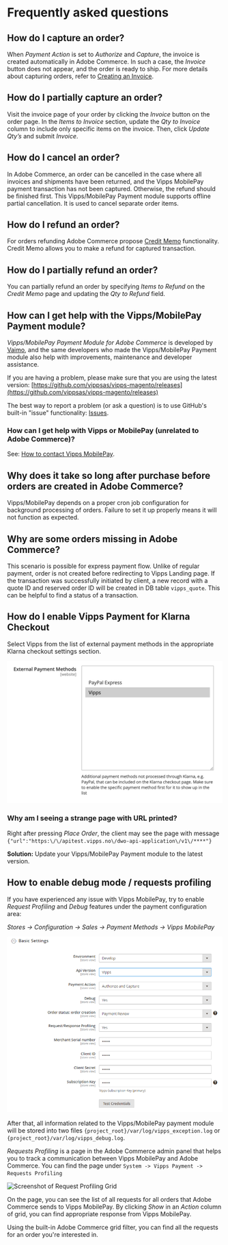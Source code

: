 <!-- START_METADATA
---
title: Vipps/MobilePay Payment Module for Adobe Commerce FAQ
sidebar_label: FAQ
sidebar_position: 50
pagination_next: null
pagination_prev: null
---
END_METADATA -->

# Frequently asked questions

## How do I capture an order?

When *Payment Action* is set to *Authorize* and *Capture*, the invoice is created automatically in Adobe Commerce. In such a case, the *Invoice* button does not appear, and the order is ready to ship.
For more details about capturing orders, refer to [Creating an Invoice](https://experienceleague.adobe.com/en/docs/commerce-admin/stores-sales/order-management/invoices#create-an-invoice).

## How do I partially capture an order?

Visit the invoice page of your order by clicking the *Invoice* button on the order page. In the *Items to Invoice* section, update the *Qty to Invoice* column to include only specific items on the invoice.
Then, click *Update Qty’s* and submit *Invoice*.

## How do I cancel an order?

In Adobe Commerce, an order can be cancelled in the case where all invoices and shipments have been returned, and the Vipps MobilePay payment transaction has not been captured.
Otherwise, the refund should be finished first. This Vipps/MobilePay Payment module supports offline partial cancellation. It is used to cancel separate order items.

## How do I refund an order?

For orders refunding Adobe Commerce propose [Credit Memo](https://experienceleague.adobe.com/en/docs/commerce-admin/stores-sales/order-management/credit-memos/credit-memos) functionality.
Credit Memo allows you to make a refund for captured transaction.

## How do I partially refund an order?

You can partially refund an order by specifying *Items to Refund* on the *Credit Memo* page and updating the *Qty to Refund* field.

## How can I get help with the Vipps/MobilePay Payment module?

*Vipps/MobilePay Payment Module for Adobe Commerce* is developed by [Vaimo](https://www.vaimo.com), and the same developers who made
the Vipps/MobilePay Payment module also help with improvements, maintenance and developer assistance.

If you are having a problem, please make sure that you are using the latest version:
[https://github.com/vippsas/vipps-magento/releases](https://github.com/vippsas/vipps-magento/releases)

The best way to report a problem (or ask a question) is to use GitHub's built-in "issue" functionality:
[Issues](https://github.com/vippsas/vipps-magento/issues).

### How can I get help with Vipps or MobilePay (unrelated to Adobe Commerce)?

See: [How to contact Vipps MobilePay](https://developer.vippsmobilepay.com/docs/contact/).

## Why does it take so long after purchase before orders are created in Adobe Commerce?

Vipps/MobilePay depends on a proper cron job configuration for background processing of orders.
Failure to set it up properly means it will not function as expected.

## Why are some orders missing in Adobe Commerce?

This scenario is possible for express payment flow. Unlike of regular payment, order is not created before redirecting to
Vipps Landing page. If the transaction was successfully initiated by client, a new record
with a quote ID and reserved order ID will be created in DB table `vipps_quote`. This can be helpful to find a status of a transaction.

## How do I enable Vipps Payment for Klarna Checkout

Select Vipps from the list of external payment methods in the appropriate Klarna checkout settings section.

![Screenshot of Klarna checkout settings](images/klarna_checkout.png)

### Why am I seeing a strange page with URL printed?

Right after pressing *Place Order*, the client may see the page with message
`{"url":"https:\/\/apitest.vipps.no\/dwo-api-application\/v1\/****"}`

**Solution:** Update your Vipps/MobilePay Payment module to the latest version.

## How to enable debug mode / requests profiling

If you have experienced any issue with Vipps MobilePay, try to enable *Request Profiling* and *Debug* features under the payment configuration area:

*Stores -> Configuration -> Sales -> Payment Methods -> Vipps MobilePay*

![Screenshot of Configuration Area](images/vipps_basic_v2.png)

After that, all information related to the Vipps/MobilePay payment module will be stored into two files `{project_root}/var/log/vipps_exception.log` or `{project_root}/var/log/vipps_debug.log`.

*Requests Profiling* is a page in the Adobe Commerce admin panel that helps you to track a communication between Vipps MobilePay and Adobe Commerce.
You can find the page under `System -> Vipps Payment -> Requests Profiling`

![Screenshot of Request Profiling Grid](images/request_profiling.png)

On the page, you can see the list of all requests for all orders that Adobe Commerce sends to Vipps MobilePay.
By clicking *Show* in an *Action* column of grid, you can find appropriate response from Vipps MobilePay.

Using the built-in Adobe Commerce grid filter, you can find all the requests for an order you're interested in.

